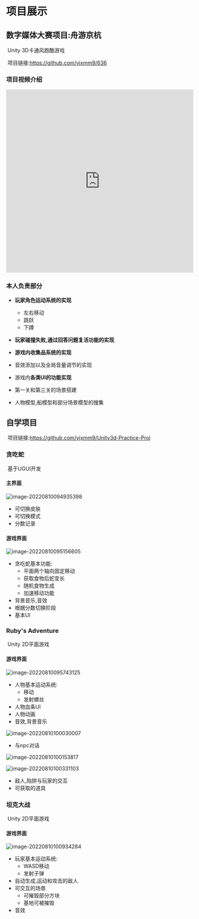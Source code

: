 # 项目展示



## 数字媒体大赛项目:舟游京杭

​		Unity 3D卡通风跑酷游戏

​		项目链接:https://github.com/yjxmm9/636

### 项目视频介绍

<iframe height=498 width=510 src='https://player.youku.com/embed/XNTg5MjQ4ODM3Ng==' frameborder=0 'allowfullscreen'></iframe>



### 本人负责部分

- **玩家角色运动系统的实现**
  - 左右移动
  - 跳跃
  - 下蹲

- **玩家碰撞失败,通过回答问题复活功能的实现**
- **游戏内收集品系统的实现**
- 音效添加以及全局音量调节的实现
- 游戏内**各类UI的功能实现**
- 第一关和第三关的场景搭建
- 人物模型,船模型和部分场景模型的搜集







## 自学项目

​		项目链接:https://github.com/yjxmm9/Unity3d-Practice-Proj





### 贪吃蛇

​	基于UGUI开发

#### 主界面

![image-20220810094935398](https://jupiter-typora-pic.oss-cn-shanghai.aliyuncs.com/image-20220810094935398.png)

- 可切换皮肤
- 可切换模式
- 分数记录



#### 游戏界面

![image-20220810095156605](https://jupiter-typora-pic.oss-cn-shanghai.aliyuncs.com/image-20220810095156605.png)

- 贪吃蛇基本功能:
  - 平面两个轴向固定移动
  - 获取食物后蛇变长
  - 随机食物生成
  - 加速移动功能
- 背景音乐,音效
- 根据分数切换阶段
- 基本UI





### Ruby's Adventure

​	Unity 2D平面游戏



#### 游戏界面

![image-20220810095743125](https://jupiter-typora-pic.oss-cn-shanghai.aliyuncs.com/image-20220810095743125.png)

- 人物基本运动系统:
  - 移动
  - 发射螺丝
- 人物血条UI
- 人物动画
- 音效,背景音乐

![image-20220810100030007](https://jupiter-typora-pic.oss-cn-shanghai.aliyuncs.com/image-20220810100030007.png)

- 与npc对话

  

![image-20220810100153817](https://jupiter-typora-pic.oss-cn-shanghai.aliyuncs.com/image-20220810100153817.png)

![image-20220810100331103](https://jupiter-typora-pic.oss-cn-shanghai.aliyuncs.com/image-20220810100331103.png)

- 敌人,陷阱与玩家的交互
- 可获取的道具





### 坦克大战

​	Unity 2D平面游戏



#### 游戏界面

![image-20220810100934284](https://jupiter-typora-pic.oss-cn-shanghai.aliyuncs.com/image-20220810100934284.png)

- 玩家基本运动系统:
  - WASD移动
  - 发射子弹
- 自动生成,运动和攻击的敌人
- 可交互的场景
  - 可摧毁部分方块
  - 基地可被摧毁
- 音效